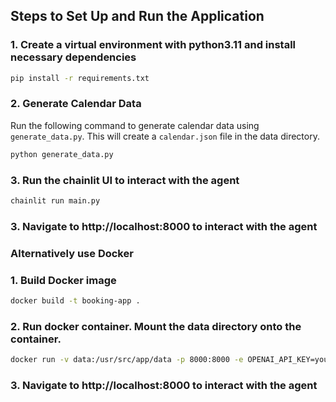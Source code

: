## Steps to Set Up and Run the Application

### 1. Create a virtual environment with python3.11 and install necessary dependencies
```bash
pip install -r requirements.txt
```

### 2. Generate Calendar Data
Run the following command to generate calendar data using `generate_data.py`. This will create a `calendar.json` file in the data directory.

```bash
python generate_data.py
```

### 3. Run the chainlit UI to interact with the agent

```bash
chainlit run main.py
```

### 3. Navigate to http://localhost:8000 to interact with the agent

### Alternatively use Docker

### 1. Build Docker image

```bash
docker build -t booking-app .
```

### 2. Run docker container. Mount the data directory onto the container.

```bash
docker run -v data:/usr/src/app/data -p 8000:8000 -e OPENAI_API_KEY=your_openai_key booking-app
```

### 3. Navigate to http://localhost:8000 to interact with the agent




